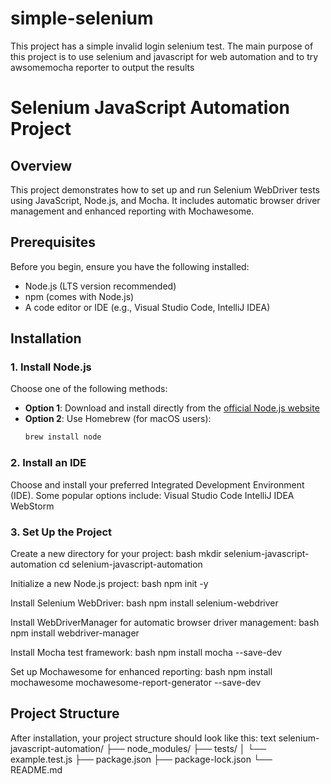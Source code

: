 # simple-selenium
This project has a simple invalid login selenium test. The main purpose of this project is to use selenium and javascript for web automation and to try awsomemocha reporter to output the results

# Selenium JavaScript Automation Project

## Overview

This project demonstrates how to set up and run Selenium WebDriver tests using JavaScript, Node.js, and Mocha. It includes automatic browser driver management and enhanced reporting with Mochawesome.

## Prerequisites

Before you begin, ensure you have the following installed:

- Node.js (LTS version recommended)
- npm (comes with Node.js)
- A code editor or IDE (e.g., Visual Studio Code, IntelliJ IDEA)

## Installation

### 1. Install Node.js

Choose one of the following methods:

- **Option 1**: Download and install directly from the [official Node.js website](https://nodejs.org/)
- **Option 2**: Use Homebrew (for macOS users):
  ```bash
  brew install node


### 2. Install an IDE
Choose and install your preferred Integrated Development Environment (IDE). Some popular options include:
Visual Studio Code
IntelliJ IDEA
WebStorm

### 3. Set Up the Project
Create a new directory for your project:
bash
mkdir selenium-javascript-automation
cd selenium-javascript-automation

Initialize a new Node.js project:
bash
npm init -y

Install Selenium WebDriver:
bash
npm install selenium-webdriver

Install WebDriverManager for automatic browser driver management:
bash
npm install webdriver-manager

Install Mocha test framework:
bash
npm install mocha --save-dev

Set up Mochawesome for enhanced reporting:
bash
npm install mochawesome mochawesome-report-generator --save-dev


## Project Structure
After installation, your project structure should look like this:
text
selenium-javascript-automation/
├── node_modules/
├── tests/
│   └── example.test.js
├── package.json
├── package-lock.json
└── README.md
